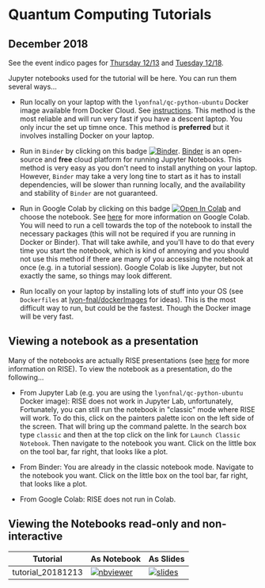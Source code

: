 # Quantum Computing Tutorials

## December 2018

See the event indico pages for [Thursday 12/13](https://indico.fnal.gov/event/19301/) and 
[Tuesday 12/18](https://indico.fnal.gov/event/19302/).

Jupyter notebooks used for the tutorial will be here. You can run them several ways...


* Run locally on your laptop with the `lyonfnal/qc-python-ubuntu` Docker image available from Docker Cloud. See [instructions](https://github.com/lyon-fnal/dockerImages/blob/master/tutorial.md). This method is the most reliable and will run very fast if you have a descent laptop. You only incur the set up timne once. This method is **preferred** but it involves installing Docker on your laptop. 

* Run in `Binder` by clicking on this badge [![Binder](https://mybinder.org/badge_logo.svg)](https://mybinder.org/v2/gh/lyon-fnal/qc-tutorial-fnal/master). [Binder](https://mybinder.org) is an open-source and **free** cloud platform for running Jupyter Notebooks. This method is very easy as you don't need to install anything on your laptop. However,  `Binder` may take a very long tine to start as it has to install dependencies, will be slower than running locally, and the availability and stability of `Binder` are not guaranteed. 

* Run in Google Colab by clicking on this badge [![Open In Colab](https://colab.research.google.com/assets/colab-badge.svg)](https://colab.research.google.com/github/lyon-fnal/qc-tutorial-fnal/blob/master) and choose the notebook. See [here](https://colab.research.google.com/notebooks/welcome.ipynb) for more information on Google Colab. You will need to run a cell towards the top of the notebook to install the necessary packages (this will not be required if you are running in Docker or Binder). That will take awhile, and you'll have to do that every time you start the notebook, which is kind of annoying and you should not use this method if there are many of you accessing the notebook at once (e.g. in a tutorial session). Google Colab is like Jupyter, but not exactly the same, so things may look different. 

* Run locally on your laptop by installing lots of stuff into your OS (see `Dockerfiles` at [lyon-fnal/dockerImages](https://github.com/lyon-fnal/dockerImages) for ideas). This is the most difficult way to run, but could be the fastest. Though the Docker image will be very fast. 

## Viewing a notebook as a presentation

Many of the notebooks are actually RISE presentations (see [here](https://rise.readthedocs.io/) for more information on RISE). To view the notebook as a presentation, do the following...

* From Jupyter Lab (e.g. you are using the `lyonfnal/qc-python-ubuntu` Docker image): RISE does not work in Jupyter Lab, unfortunately, Fortunately, you can still run the notebook in "classic" mode where RISE will work. To do this, click on the painters palette icon on the left side of the screen. That will bring up the command palette. In the search box type `classic` and then at the top click on the link for `Launch Classic Notebook`. Then navigate to the notebook you want. Click on the little box on the tool bar, far right, that looks like a plot. 

* From Binder: You are already in the classic notebook mode. Navigate to the notebook you want. Click on the little box on the tool bar, far right, that looks like a plot.

* From Google Colab: RISE does not run in Colab. 

## Viewing the Notebooks read-only and non-interactive

| Tutorial | As Notebook | As Slides |
|----------|------|-----|
| tutorial_20181213 | [![nbviewer](https://img.shields.io/badge/view%20on-nbviewer-brightgreen.svg)](https://nbviewer.jupyter.org/github/lyon-fnal/qc-tutorial-fnal/blob/master/tutorial_20181213.ipynb) | [![slides](https://img.shields.io/badge/slides%20on-nbviewer-brightgreen.svg)](https://nbviewer.jupyter.org/format/slides/github/lyon-fnal/qc-tutorial-fnal/blob/master/tutorial_20181213.ipynb) |
